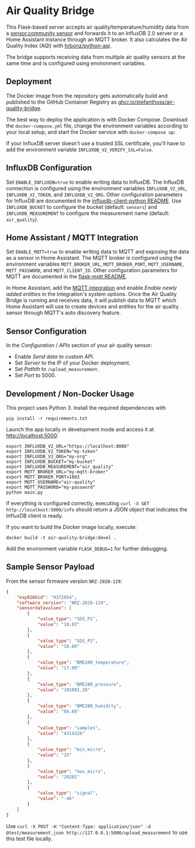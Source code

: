 # Air Quality Bridge

This Flask-based server accepts air quality/temperature/humidity data from a [sensor.community sensor](https://sensor.community/en/sensors/airrohr) and forwards it to an InfluxDB 2.0 server or a Home Assistant instance through an MQTT broker. It also calculates the Air Quality Index (AQI) with [hrbonz/python-aqi](https://github.com/hrbonz/python-aqi).

The bridge supports receiving data from multiple air quality sensors at the same time and is configured using environment variables.

## Deployment

The Docker image from the repository gets automatically build and published to the GitHub Container Registry as [ghcr.io/stefanthoss/air-quality-bridge](https://github.com/stefanthoss/air-quality-bridge/pkgs/container/air-quality-bridge).

The best way to deploy the application is with Docker Compose. Download the `docker-compose.yml` file, change the environment variables according to your local setup, and start the Docker service with `docker-compose up`:

If your InfluxDB server doesn't use a trusted SSL certificate, you'll have to add the environment variable `INFLUXDB_V2_VERIFY_SSL=False`.

## InfluxDB Configuration

Set `ENABLE_INFLUXDB=true` to enable writing data to InfluxDB. The InfluxDB connection is configured using the environment variables `INFLUXDB_V2_URL`, `INFLUXDB_V2_TOKEN`, and `INFLUXDB_V2_ORG`. Other configuration parameters for InfluxDB are documented in the [influxdb-client-python README](https://github.com/influxdata/influxdb-client-python#via-environment-properties). Use `INFLUXDB_BUCKET` to configure the bucket (default: `sensors`) and `INFLUXDB_MEASUREMENT` to configure the measurement name (default: `air_quality`).

## Home Assistant / MQTT Integration

Set `ENABLE_MQTT=true` to enable writing data to MQTT and exposing the data as a sensor in Home Assistant. The MQTT broker is configured using the environment variables `MQTT_BROKER_URL`, `MQTT_BROKER_PORT`, `MQTT_USERNAME`, `MQTT_PASSWORD`, and `MQTT_CLIENT_ID`. Other configuration parameters for MQTT are documented in the [flask-mqtt README](https://flask-mqtt.readthedocs.io/en/latest/configuration.html#configuration-keys).

In Home Assistant, add the [MQTT integration](https://www.home-assistant.io/integrations/mqtt/) and enable *Enable newly added entities* in the integration's system options. Once the Air Quality Bridge is running and receives data, it will publish data to MQTT which Home Assistant will use to create devices and entities for the air quality sensor through MQTT's auto discovery feature.

## Sensor Configuration

In the *Configuration* / *APIs* section of your air quality sensor:

* Enable *Send data to custom API*.
* Set *Server* to the IP of your Docker deployment.
* Set *Pathth* to `/upload_measurement`.
* Set *Port* to 5000.

## Development / Non-Docker Usage

This project uses Python 3. Install the required dependencies with

```shell
pip install -r requirements.txt
```

Launch the app locally in development mode and access it at <http://localhost:5000>:

```shell
export INFLUXDB_V2_URL="https://localhost:8086"
export INFLUXDB_V2_TOKEN="my-token"
export INFLUXDB_V2_ORG="my-org"
export INFLUXDB_BUCKET="my-bucket"
export INFLUXDB_MEASUREMENT="air_quality"
export MQTT_BROKER_URL="my-mqtt-broker"
export MQTT_BROKER_PORT=1883
export MQTT_USERNAME="air-quality"
export MQTT_PASSWORD="my-password"
python main.py
```

If everything is configured correctly, executing `curl -X GET http://localhost:5000/info` should return a JSON object that indicates the InfluxDB client is ready.

If you want to build the Docker image locally, execute:

```shell
docker build -t air-quality-bridge:devel .
```

Add the environment variable `FLASK_DEBUG=1` for further debugging.

## Sample Sensor Payload

From the sensor firmware version `NRZ-2020-129`:

```json
{
    "esp8266id": "9372054",
    "software_version": "NRZ-2020-129",
    "sensordatavalues": [
        {
            "value_type": "SDS_P1",
            "value": "18.83"
        },
        {
            "value_type": "SDS_P2",
            "value": "10.60"
        },
        {
            "value_type": "BME280_temperature",
            "value": "17.00"
        },
        {
            "value_type": "BME280_pressure",
            "value": "101001.28"
        },
        {
            "value_type": "BME280_humidity",
            "value": "66.66"
        },
        {
            "value_type": "samples",
            "value": "4314326"
        },
        {
            "value_type": "min_micro",
            "value": "33"
        },
        {
            "value_type": "max_micro",
            "value": "20201"
        },
        {
            "value_type": "signal",
            "value": "-46"
        }
    ]
}
```

Use `curl -X POST -H "Content-Type: application/json" -d @test/measurement.json http://127.0.0.1:5000/upload_measurement` to use this test file locally.
